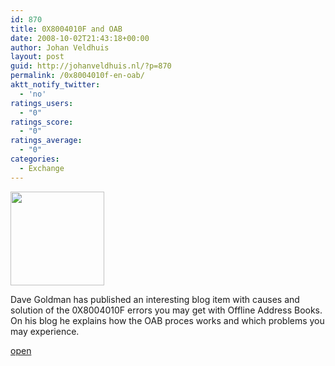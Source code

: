 ```yaml
---
id: 870
title: 0X8004010F and OAB
date: 2008-10-02T21:43:18+00:00
author: Johan Veldhuis
layout: post
guid: http://johanveldhuis.nl/?p=870
permalink: /0x8004010f-en-oab/
aktt_notify_twitter:
  - 'no'
ratings_users:
  - "0"
ratings_score:
  - "0"
ratings_average:
  - "0"
categories:
  - Exchange
---
```

[<img class="alignnone size-thumbnail wp-image-871" title="Dave Goldman's blog" src="https://i1.wp.com/johanveldhuis.nl/wp-content/uploads/2008/10/knipsel-150x150.jpg?resize=150%2C150" alt="" width="150" height="150" srcset="https://i1.wp.com/johanveldhuis.nl/wp-content/uploads/2008/10/knipsel.jpg?resize=150%2C150&ssl=1 150w, https://i0.wp.com/johanveldhuis.nl/wp-content/uploads//customers/johanveldhuis.nl/johanveldhuis.nl/httpd.www/wp-content/uploads/2008/10/knipsel.jpg?zoom=2&resize=150%2C150&ssl=1 300w, https://i0.wp.com/johanveldhuis.nl/wp-content/uploads//customers/johanveldhuis.nl/johanveldhuis.nl/httpd.www/wp-content/uploads/2008/10/knipsel.jpg?zoom=3&resize=150%2C150&ssl=1 450w" sizes="(max-width: 150px) 100vw, 150px" data-recalc-dims="1" />](https://i1.wp.com/johanveldhuis.nl/wp-content/uploads/2008/10/knipsel.jpg)

Dave Goldman has published an interesting blog item with causes and solution of the 0X8004010F errors you may get with Offline Address Books. On his blog he explains how the OAB proces works and which problems you may experience.

[open](http://blogs.msdn.com/dgoldman/archive/2008/10/01/understanding-why-error-code-0x8004010f-is-thrown-when-trying-to-download-an-oab.aspx)